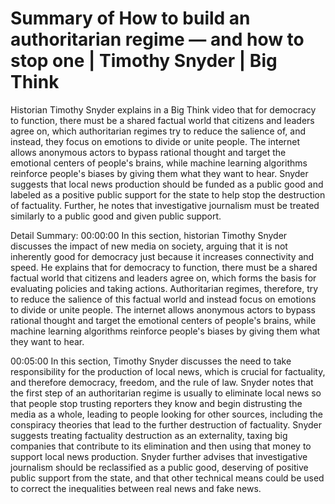 # Summary of How to build an authoritarian regime — and how to stop one | Timothy Snyder | Big Think

Historian Timothy Snyder explains in a Big Think video that for democracy to function, there must be a shared factual world that citizens and leaders agree on, which authoritarian regimes try to reduce the salience of, and instead, they focus on emotions to divide or unite people. The internet allows anonymous actors to bypass rational thought and target the emotional centers of people's brains, while machine learning algorithms reinforce people's biases by giving them what they want to hear. Snyder suggests that local news production should be funded as a public good and labeled as a positive public support for the state to help stop the destruction of factuality. Further, he notes that investigative journalism must be treated similarly to a public good and given public support.

Detail Summary: 
00:00:00
In this section, historian Timothy Snyder discusses the impact of new media on society, arguing that it is not inherently good for democracy just because it increases connectivity and speed. He explains that for democracy to function, there must be a shared factual world that citizens and leaders agree on, which forms the basis for evaluating policies and taking actions. Authoritarian regimes, therefore, try to reduce the salience of this factual world and instead focus on emotions to divide or unite people. The internet allows anonymous actors to bypass rational thought and target the emotional centers of people's brains, while machine learning algorithms reinforce people's biases by giving them what they want to hear.

00:05:00
In this section, Timothy Snyder discusses the need to take responsibility for the production of local news, which is crucial for factuality, and therefore democracy, freedom, and the rule of law. Snyder notes that the first step of an authoritarian regime is usually to eliminate local news so that people stop trusting reporters they know and begin distrusting the media as a whole, leading to people looking for other sources, including the conspiracy theories that lead to the further destruction of factuality. Snyder suggests treating factuality destruction as an externality, taxing big companies that contribute to its elimination and then using that money to support local news production. Snyder further advises that investigative journalism should be reclassified as a public good, deserving of positive public support from the state, and that other technical means could be used to correct the inequalities between real news and fake news.

